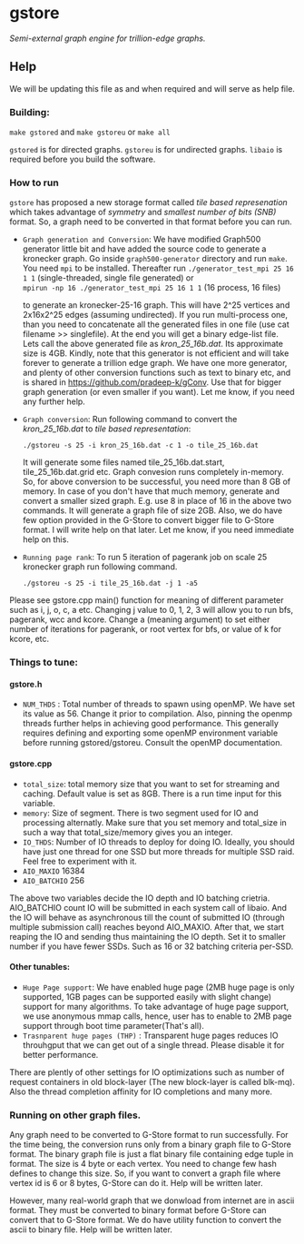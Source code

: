# gstore
*Semi-external graph engine for trillion-edge graphs.*

## Help
We will be updating this file as and when required and will serve as help file.

### Building:
  `make gstored` and `make gstoreu` or `make all`
  
`gstored` is for directed graphs. `gstoreu` is for undirected graphs. 
`libaio` is required before you build the software.

### How to run
`gstore` has proposed a new storage format called *tile based represenation* which takes advantage of *symmetry* and *smallest number of bits (SNB)* format. So, a graph need to be converted in that format before you can run.  

* `Graph generation and Conversion`: We have modified Graph500 generator little bit and have added the source code to generate a kronecker graph. Go inside `graph500-generator` directory and run 
  `make`. 
    You need `mpi` to be installed. Thereafter run 
   `./generator_test_mpi 25 16 1 1` (single-threaded, single file generated) or  
   `mpirun -np 16 ./generator_test_mpi 25 16 1 1` (16 process, 16 files) 
   
   to generate an kronecker-25-16 graph. This will have 2^25 vertices and 2x16x2^25 edges (assuming undirected). If you run multi-process one, than you need to concatenate all the generated files in one file (use cat filename >> singlefile). At the end you will get a binary edge-list file. Lets call the above generated file as *kron_25_16b.dat*. Its approximate size is 4GB. Kindly, note that this generator is not efficient and will take forever to generate a trillion edge graph. We have one more generator, and plenty of other conversion functions such as text to binary etc, and is shared in https://github.com/pradeep-k/gConv. Use that for bigger graph generation (or even smaller if you want). Let me know, if you need any further help.

* `Graph conversion`: Run following command to convert the *kron_25_16b.dat* to *tile based representation*:

  `./gstoreu -s 25 -i kron_25_16b.dat -c 1 -o tile_25_16b.dat`

  It will generate some files named tile_25_16b.dat.start, tile_25_16b.dat.grid etc. Graph convesion runs completely in-memory. So, for above conversion to be successful, you need more than 8 GB of memory. In case of you don't have that much memory, generate and convert a smaller sized graph. E.g. use 8 in place of 16 in the above two commands. It will generate a graph file of size 2GB. Also, we do have few option provided in the G-Store to convert bigger file to G-Store format. I will write help on that later. Let me know, if you need immediate help on this.

* `Running page rank`: To run 5 iteration of pagerank job on scale 25 kronecker graph run following command.

    `./gstoreu -s 25 -i tile_25_16b.dat -j 1 -a5` 

Please see gstore.cpp main() function for meaning of different parameter such as i, j, o, c, a etc. Changing j value to 0, 1, 2, 3 will allow you to run bfs, pagerank, wcc and kcore. Change a (meaning argument) to set either number of iterations for pagerank, or root vertex for bfs, or value of k for kcore, etc.



### Things to tune:
#### gstore.h
*  `NUM_THDS` : Total number of threads to spawn using openMP. We have set its value as 56. Change it prior to compilation.
  Also, pinning the openmp threads further helps in achieving good performance. This generally requires defining and exporting some openMP environment variable before running gstored/gstoreu. Consult the openMP documentation.
  
#### gstore.cpp  
*  `total_size`: total memory size that you want to set for streaming and caching. Default value is set as 8GB. There is a run time input for this variable.
* `memory`: Size of segment. There is two segment used for IO and processing alternatly. Make sure that you set memory and total_size in such a way that total_size/memory gives you an integer.
*  `IO_THDS`: Number of IO threads to deploy for doing IO. Ideally, you should have just one thread for one SSD but more threads for multiple SSD raid. Feel free to experiment with it.
* `AIO_MAXIO` 16384 
* `AIO_BATCHIO` 256

The above two variables decide the IO depth and IO batching crietria. AIO_BATCHIO count IO will be submitted in each system call of libaio. And the IO will behave as asynchronous till the count of submitted IO (through multiple submission call) reaches beyond AIO_MAXIO.  After that, we start reaping the IO and sending thus maintaining the IO depth. Set it to smaller number if you have fewer SSDs. Such as 16 or 32 batching criteria per-SSD.
    
#### Other tunables:
*  `Huge Page support`: We have enabled huge page (2MB huge page is only supported, 1GB pages can be supported easily with slight change) support for many algorithms. To take advantage of huge page support, we use anonymous mmap calls, hence, user has to enable to 2MB page support through boot time parameter(That's all). 
* `Trasnparent huge pages (THP)` : Transparent huge pages reduces IO throuhgput that we can get out of a single thread. Please disable it for better performance.
  
There are plently of other settings for IO optimizations such as number of request containers in old block-layer (The new block-layer is called blk-mq). Also the thread completion affinity for IO completions and many more.
  
### Running on other graph files.
Any graph need to be converted to G-Store format to run successfully. For the time being, the conversion runs only from a binary graph file to G-Store format. The binary graph file is just a flat binary file containing edge tuple in <v0 v1> format. The size is 4 byte or each vertex. You need to change few hash defines to change this size. So, if you want to convert a graph file where vertex id is 6 or 8 bytes, G-Store can do it. Help will be written later.

However, many real-world graph that we donwload from internet are in ascii format. They must be converted to binary format before G-Store can convert that to G-Store format. We do have utility function to convert the ascii to binary file. Help will be written later. 
